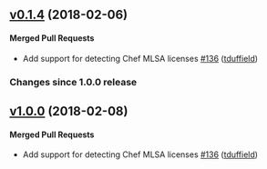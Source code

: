 <!-- usage documentation: http://expeditor-docs.es.chef.io/configuration/changelog/ -->

<!-- latest_release 0.1.4 -->
## [v0.1.4](https://github.com/chef/license_scout/tree/v0.1.4) (2018-02-06)

#### Merged Pull Requests
- Add support for detecting Chef MLSA licenses [#136](https://github.com/chef/license_scout/pull/136) ([tduffield](https://github.com/tduffield))
<!-- latest_release -->

<!-- release_rollup since=1.0.0 -->
### Changes since 1.0.0 release
<!-- release_rollup -->

<!-- latest_stable_release -->
## [v1.0.0](https://github.com/chef/license_scout/tree/v1.0.0) (2018-02-08)

#### Merged Pull Requests
- Add support for detecting Chef MLSA licenses [#136](https://github.com/chef/license_scout/pull/136) ([tduffield](https://github.com/tduffield))
<!-- latest_stable_release -->

